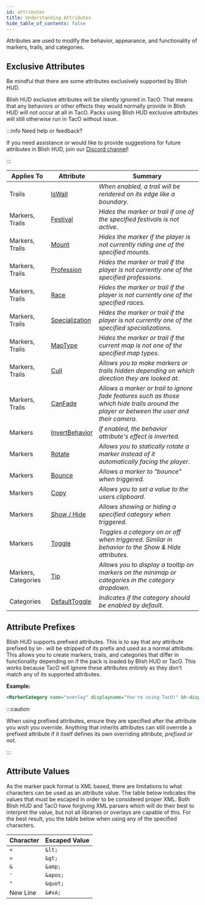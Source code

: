 ```yaml
---
id: attributes
title: Understanding Attributes
hide_table_of_contents: false
---
```


Attributes are used to modify the behavior, appearance, and functionality of markers, trails, and categories.

## Exclusive Attributes

Be mindful that there are some attributes exclusively supported by Blish HUD.

Blish HUD exclusive attributes will be silently ignored in TacO.  That means that any behaviors or other effects they would normally provide in Blish HUD will not occur at all in TacO.  Packs using Blish HUD exclusive attributes will still otherwise run in TacO without issue.

:::info Need help or feedback?

If you need assistance or would like to provide suggestions for future attributes in Blish HUD, join our [Discord channel](https://discord.gg/FYKN3qh)!

:::

| Applies To | Attribute | Summary |
|-|-|-|
| Trails | [IsWall](/docs/markers/attributes/iswall) | *When enabled, a trail will be rendered on its edge like a boundary.* | 
| Markers, Trails | [Festival](/docs/markers/attributes/festival) | *Hides the marker or trail if one of the specified festivals is not active.* | 
| Markers, Trails | [Mount](/docs/markers/attributes/mount) | *Hides the marker if the player is not currently riding one of the specified mounts.* | 
| Markers, Trails | [Profession](/docs/markers/attributes/profession) | *Hides the marker or trail if the player is not currently one of the specified professions.* | 
| Markers, Trails | [Race](/docs/markers/attributes/race) | *Hides the marker or trail if the player is not currently one of the specified races.* | 
| Markers, Trails | [Specialization](/docs/markers/attributes/specialization) | *Hides the marker or trail if the player is not currently one of the specified specializations.* | 
| Markers, Trails | [MapType](/docs/markers/attributes/maptype) | *Hides the marker or trail if the current map is not one of the specified map types.* | 
| Markers, Trails | [Cull](/docs/markers/attributes/cull) | *Allows you to make markers or trails hidden depending on which direction they are looked at.* |
| Markers, Trails | [CanFade](/docs/markers/attributes/canfade) | *Allows a marker or trail to ignore fade features such as those which hide trails around the player or between the user and their camera.* | 
| Markers | [InvertBehavior](/docs/markers/attributes/invertbehavior) | *If enabled, the behavior attribute's effect is inverted.* | 
| Markers | [Rotate](/docs/markers/attributes/rotate) | *Allows you to statically rotate a marker instead of it automatically facing the player.* |
| Markers | [Bounce](/docs/markers/attributes/bounce) | *Allows a marker to "bounce" when triggered.* | 
| Markers | [Copy](/docs/markers/attributes/copy) | *Allows you to set a value to the users clipboard.* | 
| Markers | [Show / Hide](/docs/markers/attributes/showhide) | *Allows showing or hiding a specified category when triggered.* |  
| Markers | [Toggle](/docs/markers/attributes/toggle) | *Toggles a category on or off when triggered. Similar in behavior to the Show & Hide attributes.* | 
| Markers, Categories | [Tip](/docs/markers/attributes/tip) | *Allows you to display a tooltip on markers on the minimap or categories in the category dropdown.* | 
| Categories | [DefaultToggle](/docs/markers/attributes/defaulttoggle) | *Indicates if the category should be enabled by default.* | 


## Attribute Prefixes

Blish HUD supports prefixed attributes.  This is to say that any attribute prefixed by `bh-` will be stripped of its prefix and used as a normal attribute.  This allows you to create markers, trails, and categories that differ in functionality depending on if the pack is loaded by Blish HUD or TacO.  This works because TacO will ignore these attributes entirely as they don't match any of its supported attributes.

**Example:**
```xml
<MarkerCategory name="overlay" displayname="You're using TacO!" bh-displayname="You're using Blish HUD!" />
```

:::caution

When using prefixed attributes, ensure they are specified after the attribute you wish you override.  Anything that inherits attributes can still override a prefixed attribute if it itself defines its own overriding attribute, *prefixed or not*.

:::

## Attribute Values

As the marker pack format is XML based, there are limitations to what characters can be used as an attribute value.  The table below indicates the values that must be escaped in order to be considered proper XML.  Both Blish HUD and TacO have forgiving XML parsers which will do their best to interpret the value, but not all libraries or overlays are capable of this.  For the best result, you the table below when using any of the specified characters.

| Character | Escaped Value |
|-|-|
|`<`|`&lt;`|
|`>`|`&gt;`|
|`&`|`&amp;`|
|`'`|`&apos;`|
|`"`|`&quot;`|
|New Line|`&#xA;`|